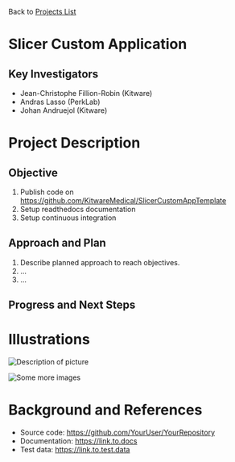 Back to [Projects List](../../README.md#ProjectsList)

# Slicer Custom Application

## Key Investigators

- Jean-Christophe Fillion-Robin (Kitware)
- Andras Lasso (PerkLab)
- Johan Andruejol (Kitware)

# Project Description

## Objective

1. Publish code on https://github.com/KitwareMedical/SlicerCustomAppTemplate
1. Setup readthedocs documentation
1. Setup continuous integration

## Approach and Plan

1. Describe planned approach to reach objectives.
1. ...
1. ...

## Progress and Next Steps

<!--Describe progress and next steps in a few bullet points as you are making progress.-->

# Illustrations

<!--Add pictures and links to videos that demonstrate what has been accomplished.-->

![Description of picture](Example2.jpg)

![Some more images](Example2.jpg)

# Background and References

<!--Use this space for information that may help people better understand your project, like links to papers, source code, or data.-->

- Source code: https://github.com/YourUser/YourRepository
- Documentation: https://link.to.docs
- Test data: https://link.to.test.data

